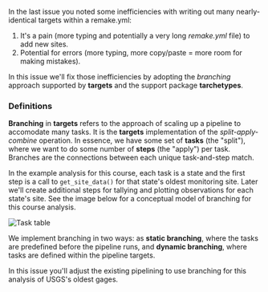 In the last issue you noted some inefficiencies with writing out many nearly-identical targets within a remake.yml:
1. It's a pain (more typing and potentially a very long *remake.yml* file) to add new sites.
2. Potential for errors (more typing, more copy/paste = more room for making mistakes).

In this issue we'll fix those inefficiencies by adopting the *branching* approach supported by **targets** and the support package **tarchetypes**.

### Definitions

**Branching** in **targets** refers to the approach of scaling up a pipeline to accomodate many tasks. It is the **targets** implementation of the *split-apply-combine* operation. In essence, we have some set of **tasks** (the "split"), where we want to do some number of **steps** (the "apply") per task. Branches are the connections between each unique task-and-step match.

In the example analysis for this course, each task is a state and the first step is a call to `get_site_data()` for that state's oldest monitoring site. Later we'll create additional steps for tallying and plotting observations for each state's site. See the image below for a conceptual model of branching for this course analysis.

![Task table](https://user-images.githubusercontent.com/12039957/82353967-2584e300-99ce-11ea-919b-735ec9182ed2.png)

We implement branching in two ways: as **static branching**, where the tasks are predefined before the pipeline runs, and **dynamic branching**, where tasks are defined within the pipeline targets.

In this issue you'll adjust the existing pipelining to use branching for this analysis of USGS's oldest gages.
